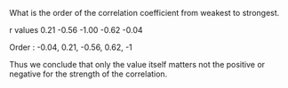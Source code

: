 What is the order of the correlation coefficient from weakest to strongest.

r values
0.21
-0.56
-1.00
-0.62
-0.04

Order : -0.04, 0.21, -0.56, 0.62, -1

Thus we conclude that only the value itself matters not the positive or negative for the strength of the correlation.

